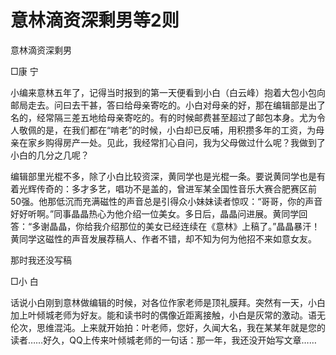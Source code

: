 # 意林滴资深剩男等2则

意林滴资深剩男

□康 宁

小编来意林五年了，记得当时报到的第一天便看到小白（白云峰）抱着大包小包向邮局走去。问曰去干甚，答曰给母亲寄吃的。小白对母亲的好，那在编辑部是出了名的，经常隔三差五地给母亲寄吃的。有的时候邮费甚至超过了邮包本身。尤为令人敬佩的是，在我们都在“啃老”的时候，小白却已反哺，用积攒多年的工资，为母亲在家乡购得房产一处。见此，我经常扪心自问，我为父母做过什么呢？我做到了小白的几分之几呢？

编辑部里光棍不多，除了小白比较资深，黄同学也是光棍一条。要说黄同学也是有着光辉传奇的：多才多艺，唱功不是盖的，曾进军某全国性音乐大赛合肥赛区前50强。他那低沉而充满磁性的声音总是引得众小妹妹读者惊叹：“哥哥，你的声音好好听啊。”同事晶晶热心为他介绍一位美女。多日后，晶晶问进展。黄同学回答：“多谢晶晶，你给我介绍那位的美女已经连续在《意林》上稿了。”晶晶暴汗！黄同学这磁性的声音发展荐稿人、作者不错，却不知为何为他招不来如意女友。

那时我还没写稿

□小 白

话说小白刚到意林做编辑的时候，对各位作家老师是顶礼膜拜。突然有一天，小白加上叶倾城老师为好友。能和读书时的偶像近距离接触，小白是灰常的激动。语无伦次，思维混沌。上来就开始拍：叶老师，您好，久闻大名，我在某某年就是您的读者……好久，QQ上传来叶倾城老师的一句话：那一年，我还没开始写文章……